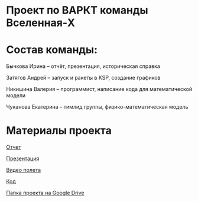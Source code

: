 # Проект по ВАРКТ команды Вселенная-X

# Состав команды:
Бычкова Ирина – отчёт, презентация, историческая справка

Затягов Андрей – запуск и ракеты в KSP, создание графиков

Никишина Валерия – программист, написание кода для математической модели

Чуканова Екатерина – тимлид группы, физико-математическая модель 

# Материалы проекта
[Отчет](https://docs.google.com/document/d/1Di9Ifz8aVOzIUPnki1PmnMP96w4mRnLo/edit?usp=drive_link&ouid=103808460640196347395&rtpof=true&sd=true)

[Презентация](https://docs.google.com/presentation/d/1O5MULsmXAj_VR8tFO_fEwPIFn77uXLD1/edit?usp=drive_link&ouid=103808460640196347395&rtpof=true&sd=true)

[Видео полета](https://drive.google.com/file/d/1HSVtn1qEuZRjYnlkzcuWXUeEAjzJ8ewC/view?usp=drive_link)

[Код](https://drive.google.com/file/d/1hdX0oC8jgdA7fdCyw4c83E-oDJSiLClM/view?usp=drive_link)

[Папка проекта на Google Drive](https://drive.google.com/drive/u/0/folders/15cKDUxhLH-FcXhZOxcE84WXgKphlh09C)

